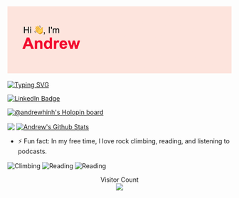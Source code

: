 ![title](./header.png)

[![Typing SVG](https://readme-typing-svg.herokuapp.com?font=Fira+Code&size=30&duration=3000&pause=1000&color=F70000&background=29F0FF00&width=435&lines=Full-Stack+ML+Engineer;UCM+CS+Freshman;Other+Prestigious+Title)](https://git.io/typing-svg)

<a href="https://www.linkedin.com/in/andrewhinh"><img src="https://img.shields.io/badge/-andrewhinh-blue?style=for-the-badge&logo=linkedin&logoColor=white" alt="LinkedIn Badge"></a>

[![@andrewhinh's Holopin board](https://holopin.me/andrewhinh)](https://holopin.io/@andrewhinh)

<a href="https://github.com/anuraghazra/github-readme-stats"><img align="center" height="280" src="https://github-readme-stats.vercel.app/api/top-langs/?username=andrewhinh&theme=radical&hide_border=true" /></a> 
<a href="https://github.com/anuraghazra/github-readme-stats"><img align="center" height="280" src="https://github-readme-stats.vercel.app/api?username=andrewhinh&count_private=true&show_icons=true&include_all_commits=true&theme=radical&hide_border=true" alt="Andrew's Github Stats" /></a>

- ⚡ Fun fact: In my free time, I love rock climbing, reading, and listening to podcasts.
<p align="left"> 
<img align="center" alt="Climbing" height="250" src="https://media.giphy.com/media/4EFsQt657jDzdCcClx/giphy.gif">
<img align="center" alt="Reading" height="250" src="https://media.giphy.com/media/51XVqRxtB4jqo/giphy.gif">
<img align="center" alt="Reading" height="250" src="https://media.giphy.com/media/4qY3r5eal0xH2/giphy.gif">
</p>

<p align="center"> 
  Visitor Count<br>
  <img src="https://profile-counter.glitch.me/andrewhinh/count.svg" />
</p>
